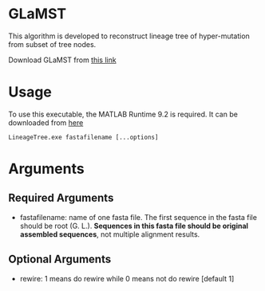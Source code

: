 # GLaMST
This algorithm is developed to reconstruct lineage tree of hyper-mutation from subset of tree nodes.

Download GLaMST from [this link](https://github.com/xysheep/GLaMST/releases)

# Usage
To use this executable, the MATLAB Runtime 9.2 is required. It can be downloaded from [here](https://www.mathworks.com/products/compiler/matlab-runtime.html)
```
LineageTree.exe fastafilename [...options]
```
# Arguments
## Required Arguments
- fastafilename: name of one fasta file. The first sequence in the fasta file should be root (G. L.). **Sequences in this fasta file should be original assembled sequences**, not multiple alignment results. 
## Optional Arguments
- rewire: 1 means do rewire while 0 means not do rewire [default 1]
